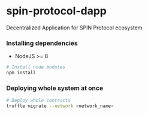 # spin-protocol-dapp
Decentralized Application for SPIN Protocol ecosystem


### Installing dependencies
* NodeJS >= 8

```bash
# Install node modules
npm install
```

### Deploying whole system at once
```bash
# Deploy whole contracts
truffle migrate --network <network_name>
```